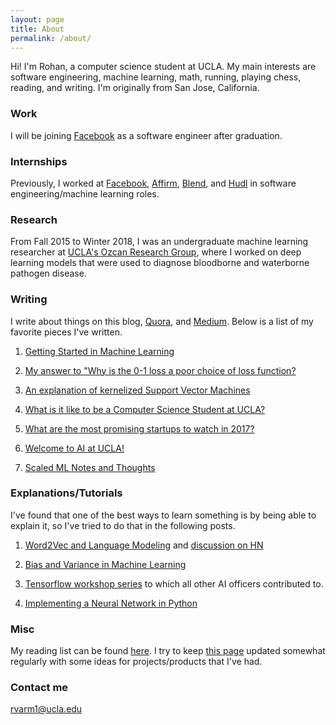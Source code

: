 ```yaml
---
layout: page
title: About
permalink: /about/
---
```



Hi! I'm Rohan, a computer science student at UCLA. My main interests are software engineering, machine learning, math, running, playing chess, reading, and writing. I'm originally from San Jose, California.

### Work

I will be joining [Facebook](https://code.facebook.com/posts/) as a software engineer after graduation.

### Internships

Previously, I worked at [Facebook](https://code.facebook.com/posts/), [Affirm](https://affirm.com), [Blend](https://blend.com), and [Hudl](https://hudl.com) in software engineering/machine learning roles.

### Research

From Fall 2015 to Winter 2018, I was an undergraduate machine learning researcher at [UCLA's Ozcan Research Group](https://innovate.ee.ucla.edu/), where I worked on deep learning models that were used to diagnose bloodborne and waterborne pathogen disease.

### Writing
I write about things on this blog, [Quora](https://quora.com/Rohan-Varma-8), and [Medium](https://medium.com/@rvarm1). Below is a list of my favorite pieces I've written. 

1. [Getting Started in Machine Learning](https://medium.com/techatucla/getting-started-in-machine-learning-c68bdd739c44)

2. [My answer to "Why is the 0-1 loss a poor choice of loss function?](https://www.quora.com/Why-is-the-0-1-indicator-function-a-poor-choice-for-loss-function/answer/Rohan-Varma-8)

3. [An explanation of kernelized Support Vector Machines](https://www.quora.com/What-are-C-and-gamma-with-regards-to-a-support-vector-machine)

4. [What is it like to be a Computer Science Student at UCLA?](https://www.quora.com/What-is-it-like-to-be-a-computer-science-student-at-UCLA)

5. [What are the most promising startups to watch in 2017?](https://www.quora.com/What-are-the-most-promising-Silicon-Valley-startups-to-watch-for-in-2017/answer/Rohan-Varma-8)

6. [Welcome to AI at UCLA!](https://medium.com/techatucla/welcome-to-ai-at-ucla-f10927043301)

7. [Scaled ML Notes and Thoughts](https://medium.com/@rvarm1/scaled-ml-2017-thoughts-takeaways-fafc82ee4bb6)

### Explanations/Tutorials
I've found that one of the best ways to learn something is by being able to explain it, so I've tried to do that in the following posts.

1. [Word2Vec and Language Modeling](https://rohanvarma.me/Word2Vec/) and [discussion on HN](https://news.ycombinator.com/item?id=15578788)

2. [Bias and Variance in Machine Learning](https://rohanvarma.me/Regularization/)

3. [Tensorflow workshop series](https://github.com/uclaacmai/tf-workshop-series/) to which all other AI officers contributed to.

4. [Implementing a Neural Network in Python](https://rohanvarma.me/Neural-Net/)

### Misc

My reading list can be found [here](https://rohanvarma.me/reads/). I try to keep [this page](https://rohanvarma.me/ideas/) updated somewhat regularly with some ideas for projects/products that I've had.

### Contact me

[rvarm1@ucla.edu](mailto:rvarm1@ucla.edu)
